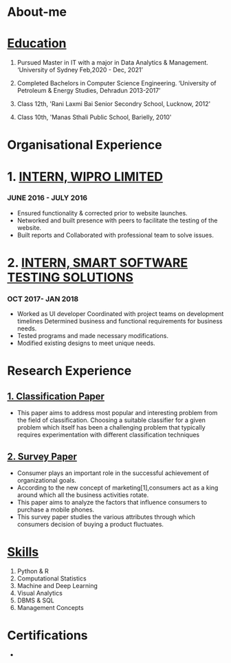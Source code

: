 # About-me

# [Education](https://github.com/shubhamsrivastava951/Machine-Learning-Projects)

1. Pursued Master in IT with a major in Data Analytics & Management. ‘University of Sydney Feb,2020 - Dec, 2021’

2. Completed Bachelors in Computer Science Engineering. ‘University of Petroleum & Energy Studies, Dehradun 2013-2017’

3. Class 12th, 'Rani Laxmi Bai Senior Secondry School, Lucknow, 2012'

4. Class 10th, 'Manas Sthali Public School, Barielly, 2010'

# Organisational Experience

# 1. [INTERN, WIPRO LIMITED](https://www.wipro.com/)
### JUNE 2016 - JULY 2016
* Ensured functionality & corrected prior to website launches. 
* Networked and built presence with peers to facilitate the testing of the website.
*  Built reports and Collaborated with professional team to solve issues.


# 2. [INTERN, SMART SOFTWARE TESTING SOLUTIONS](https://www.opkey.com/)
### OCT 2017- JAN 2018
* Worked as UI developer Coordinated with project teams on development timelines Determined business and functional requirements for business needs.
* Tested programs and made necessary modifications.
*  Modified existing designs to meet unique needs.


# Research Experience

## [1. Classification Paper](http://ijsrd.com/Article.php?manuscript=IJSRDV6I20166) 

* This paper aims to address most popular and interesting problem from the field of classification. Choosing a suitable classifier for a given problem which itself has been a challenging problem that typically requires experimentation with different classification techniques

## [2. Survey Paper](http://ijsrd.com/Article.php?manuscript=IJSRDV7I60163)

* Consumer plays an important role in the successful achievement of organizational goals.
* According to the new concept of marketing[1],consumers act as a king around which all the business activities rotate.
* This paper aims to analyze the factors that influence consumers to purchase a mobile phones.
* This survey paper studies the various attributes through which consumers decision of buying a product fluctuates.

# [Skills](https://github.com/shubhamsrivastava951/)

1. Python & R	
2.	Computational Statistics	
3.	Machine and Deep Learning	
4.	Visual Analytics	
5.	DBMS & SQL	
6.	Management Concepts

# Certifications
*
